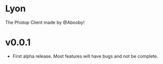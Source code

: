 # Lyon
The Photop Client made by @Abooby!

# v0.0.1
* First alpha release. Most features will have bugs and not be complete.